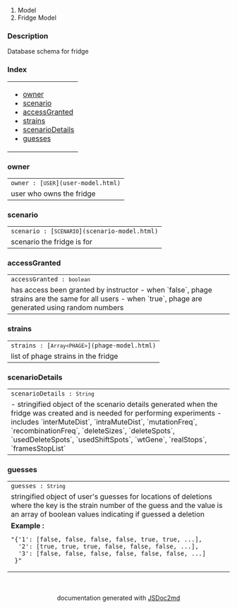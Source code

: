   <ol class="breadcrumb">
    <li>Model</li>
  <li>Fridge Model</li>
</ol>
  <p class="comment">
    <h3>Description</h3>
  </p>
  <p class="comment">
    Database schema for fridge
  </p>
<section>
  <h3 id="index">Index</h3>
  <table class="table table-sm table-bordered index-table">
    <tbody>
      <tr>
        <td class="col-md-4">
          <ul class="index-list">
<li>
                <a href="#module_Fridge Model..owner">owner</a>
              </li>
<li>
                <a href="#module_Fridge Model..scenario">scenario</a>
              </li>
<li>
                <a href="#module_Fridge Model..accessGranted">accessGranted</a>
              </li>
<li>
                <a href="#module_Fridge Model..strains">strains</a>
              </li>
<li>
                <a href="#module_Fridge Model..scenarioDetails">scenarioDetails</a>
              </li>
<li>
                <a href="#module_Fridge Model..guesses">guesses</a>
              </li>
          </ul>
        </td>
      </tr>
    </tbody>
  </table>
</section>
  <section>
  <a name="module_Fridge Model..owner"></a>
    <h3 id=owner>owner</h3>
  <table class="table table-sm table-bordered">
    <tbody>
      <tr>
        <td class="col-md-4"><code>owner : [<code>USER</code>](user-model.html)</code></td>
      </tr>
        <tr>
          <td class="col-md-4">
            <div class="io-description">user who owns the fridge</div>
          </td>
        </tr>
    </tbody>
  </table>
</section>
  <section>
  <a name="module_Fridge Model..scenario"></a>
    <h3 id=scenario>scenario</h3>
  <table class="table table-sm table-bordered">
    <tbody>
      <tr>
        <td class="col-md-4"><code>scenario : [<code>SCENARIO</code>](scenario-model.html)</code></td>
      </tr>
        <tr>
          <td class="col-md-4">
            <div class="io-description">scenario the fridge is for</div>
          </td>
        </tr>
    </tbody>
  </table>
</section>
  <section>
  <a name="module_Fridge Model..accessGranted"></a>
    <h3 id=accessGranted>accessGranted</h3>
  <table class="table table-sm table-bordered">
    <tbody>
      <tr>
        <td class="col-md-4"><code>accessGranted : <code>boolean</code></code></td>
      </tr>
        <tr>
          <td class="col-md-4">
            <div class="io-description">has access been granted by instructor
- when `false`, phage strains are the same for all users
- when `true`, phage are generated using random numbers</div>
          </td>
        </tr>
    </tbody>
  </table>
</section>
  <section>
  <a name="module_Fridge Model..strains"></a>
    <h3 id=strains>strains</h3>
  <table class="table table-sm table-bordered">
    <tbody>
      <tr>
        <td class="col-md-4"><code>strains : [<code>Array&lt;PHAGE&gt;</code>](phage-model.html)</code></td>
      </tr>
        <tr>
          <td class="col-md-4">
            <div class="io-description">list of phage strains
in the fridge</div>
          </td>
        </tr>
    </tbody>
  </table>
</section>
  <section>
  <a name="module_Fridge Model..scenarioDetails"></a>
    <h3 id=scenarioDetails>scenarioDetails</h3>
  <table class="table table-sm table-bordered">
    <tbody>
      <tr>
        <td class="col-md-4"><code>scenarioDetails : <code>String</code></code></td>
      </tr>
        <tr>
          <td class="col-md-4">
            <div class="io-description">- stringified object of the scenario details generated when
the fridge was created and is needed for performing
experiments
- includes `interMuteDist`, `intraMuteDist`, `mutationFreq`, `recombinationFreq`,
`deleteSizes`, `deleteSpots`, `usedDeleteSpots`,
`usedShiftSpots`, `wtGene`, `realStops`, `framesStopList`</div>
          </td>
        </tr>
    </tbody>
  </table>
</section>
  <section>
  <a name="module_Fridge Model..guesses"></a>
    <h3 id=guesses>guesses</h3>
  <table class="table table-sm table-bordered">
    <tbody>
      <tr>
        <td class="col-md-4"><code>guesses : <code>String</code></code></td>
      </tr>
        <tr>
          <td class="col-md-4">
            <div class="io-description">stringified object of user's
guesses for locations of deletions where the key is the
strain number of the guess and the value is an array of
boolean values indicating if guessed a deletion</div>
          </td>
        </tr>
        <tr>
          <td class="col-md-4">
            <div class="io-description">
    <b>Example : </b>
  <pre class="language-html"><code class="language-html">"{'1': [false, false, false, false, true, true, ...],
  '2': [true, true, true, false, false, false, ...],
  '3': [false, false, false, false, false, false, ...]
 }"
</code></pre> 
  </div>
          </td>
        </tr>
    </tbody>
  </table>
</section>
<section style="margin-top:50px;text-align:center;">
documentation generated with <a href="https://github.com/jsdoc2md/jsdoc-to-markdown/">JSDoc2md</a>
</section>
